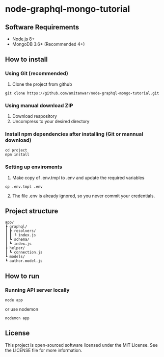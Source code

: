 # node-graphql-mongo-tutorial

## Software Requirements

- Node.js 8+
- MongoDB 3.6+ (Recommended 4+)

## How to install

### Using Git (recommended)

1. Clone the project from github

```
git clone https://github.com/amitanwar/node-graphql-mongo-tutorial.git

```

### Using manual download ZIP

1. Download respository
2. Uncompress to your desired directory

### Install npm dependencies after installing (Git or mannual download)

```
cd project
npm install

```

### Setting up enviroments

1. Make copy of .env.tmpl to .env and update the required variables

```
cp .env.tmpl .env

```

2. The file .env is already ignored, so you never commit your credentials.

## Project structure

```
app/
┣ graphql/
┃ ┣ resolvers/
┃ ┃ ┗ index.js
┃ ┗ schema/
┃ ┗ index.js
┣ helper/
┃ ┗ connection.js
┗ models/
┗ author.model.js
```

## How to run

### Running API server locally

```
node app
```

or use nodemon

```
nodemon app
```

## License

This project is open-sourced software licensed under the MIT License. See the LICENSE file for more information.
